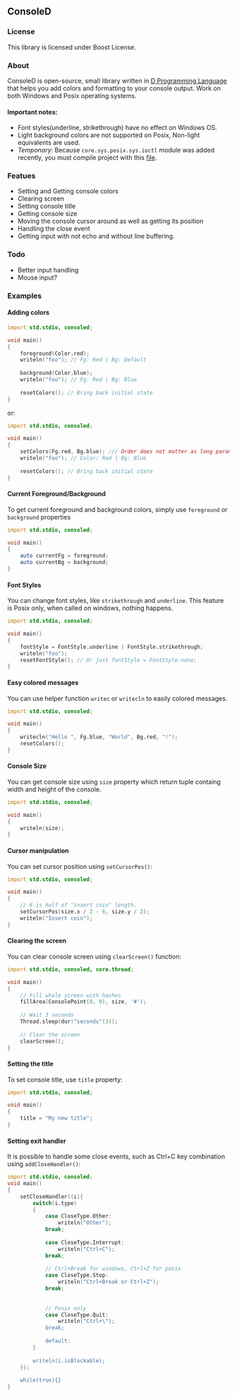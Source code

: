 ## ConsoleD

### License

 This library is licensed under Boost License.

### About

ConsoleD is open-source, small library written in [D Programming Language](http://dlang.org) that 
helps you add colors and formatting to your console output. Work on both Windows and Posix operating systems.

#### Important notes:

 * Font styles(underline, strikethrough) have no effect on Windows OS.
 * Light background colors are not supported on Posix, Non-light equivalents are used.
 * _Temponary_: Because `core.sys.posix.sys.ioctl` module was added recently, you must compile project with this [file](https://github.com/D-Programming-Language/druntime/blob/master/src/core/sys/posix/sys/ioctl.d).
 
### Featues

 - Setting and Getting console colors
 - Clearing screen
 - Setting console title
 - Getting console size
 - Moving the console cursor around as well as getting its position
 - Handling the close event
 - Getting input with not echo and without line buffering.
 
### Todo

 - Better input handling
 - Mouse input?

### Examples

#### Adding colors

```D
import std.stdio, consoled;

void main()
{
    foreground(Color.red);
    writeln("foo"); // Fg: Red | Bg: Default
    
    background(Color.blue);
    writeln("foo"); // Fg: Red | Bg: Blue
    
    resetColors(); // Bring back initial state
}
```

or:

```D
import std.stdio, consoled;

void main()
{
    setColors(Fg.red, Bg.blue); /// Order does not matter as long parameters are Fg or Bg.
    writeln("foo"); // Color: Red | Bg: Blue
    
    resetColors(); // Bring back initial state
}
```


#### Current Foreground/Background

To get current foreground and background colors, simply use `foreground` or `background` properties

```D
import std.stdio, consoled;

void main()
{
    auto currentFg = foreground;
    auto currentBg = background;
}
```


#### Font Styles

You can change font styles, like `strikethrough` and `underline`. This feature is Posix only, when called on windows, nothing happens.

```D
import std.stdio, consoled;

void main()
{
    fontStyle = FontStyle.underline | FontStyle.strikethrough;
    writeln("foo");
    resetFontStyle(); // Or just fontStyle = FontStyle.none;
}
```

#### Easy colored messages

You can use helper function `writec` or `writecln` to easily  colored messages.

```D
import std.stdio, consoled;

void main()
{
    writecln("Hello ", Fg.blue, "World", Bg.red, "!");
    resetColors();
}
```

#### Console Size

You can get console size using `size` property which return tuple containg width and height of the console.

```D
import std.stdio, consoled;

void main()
{
    writeln(size);
}
```

#### Cursor manipulation

You can set cursor position using `setCursorPos()`:

```D
import std.stdio, consoled;

void main()
{
    // 6 is half of "insert coin" length.
    setCursorPos(size.x / 2 - 6, size.y / 2);
    writeln("Insert coin");
}
```

#### Clearing the screen

You can clear console screen using `clearScreen()` function:

```D
import std.stdio, consoled, core.thread;

void main()
{
	// Fill whole screen with hashes
    fillArea(ConsolePoint(0, 0), size, '#');
	
	// Wait 3 seconds
	Thread.sleep(dur!"seconds"(3));
	
	// Clear the screen
	clearScreen();
}
```


#### Setting the title

To set console title, use `title` property:


```D
import std.stdio, consoled;

void main()
{
	title = "My new title";
}
```


#### Setting exit handler

It is possible to handle some close events, such as Ctrl+C key combination using `addCloseHandler()`:

```D
import std.stdio, consoled;
void main()
{   
    setCloseHandler((i){
        switch(i.type)
        {
            case CloseType.Other:
                writeln("Other");
            break;
            
            case CloseType.Interrupt:
                writeln("Ctrl+C");
            break;
            
            // Ctrl+Break for windows, Ctrl+Z for posix
            case CloseType.Stop:
                writeln("Ctrl+Break or Ctrl+Z");
            break;
            
            
            // Posix only
            case CloseType.Quit:
				writeln("Ctrl+\");
            break;
            
            default:
        }
        
        writeln(i.isBlockable);
    });
    
    while(true){}
}

```

